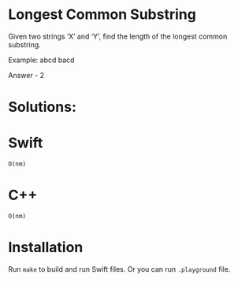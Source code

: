 # Longest Common Substring
Given two strings ‘X’ and ‘Y’, find the length of the longest common substring.

Example:
abcd
bacd

Answer - 2

# Solutions:

# Swift
```
O(nm)
```

# C++
```
O(nm)
```

# Installation
Run `make` to build and run Swift files. Or you can run `.playground` file.
